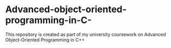 # Advanced-object-oriented-programming-in-C-
This repository is created as part of my university coursework on Advanced Object-Oriented Programming in C++
